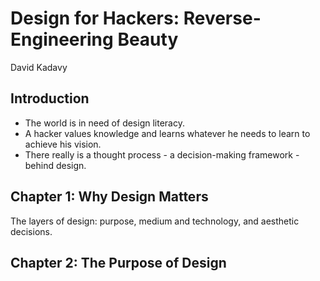 # Design for Hackers: Reverse-Engineering Beauty

David Kadavy

## Introduction

- The world is in need of design literacy.
- A hacker values knowledge and learns whatever he needs to learn to achieve his vision.
- There really is a thought process - a decision-making framework - behind design.

## Chapter 1: Why Design Matters

The layers of design: purpose, medium and technology, and aesthetic decisions.

## Chapter 2: The Purpose of Design

